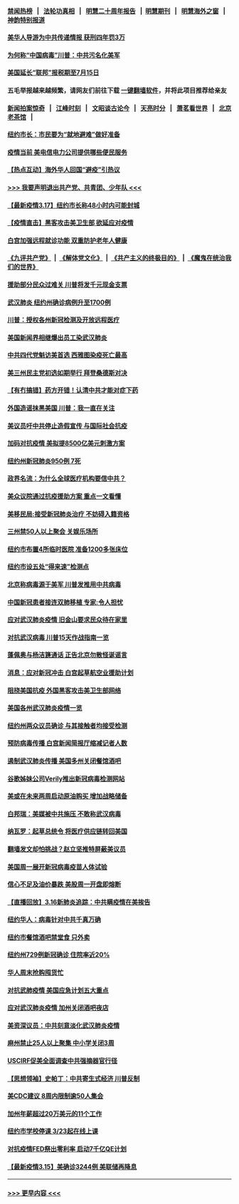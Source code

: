 #### [禁闻热榜](热点新闻.md?=0)  &nbsp;&nbsp;|&nbsp;&nbsp; [法轮功真相](https://github.com/gfw-breaker/truth/blob/master/README.md?=0) &nbsp;&nbsp;|&nbsp;&nbsp; [明慧二十周年报告](https://github.com/gfw-breaker/mh-reports/blob/master/README.md?=0) &nbsp;&nbsp;|&nbsp;&nbsp;[明慧期刊](https://github.com/gfw-breaker/mh-qikan) &nbsp;&nbsp;|&nbsp;&nbsp; [明慧海外之窗](https://github.com/gfw-breaker/mh-news/blob/master/README.md?=0) &nbsp;&nbsp;|&nbsp;&nbsp; [神韵特别报道](https://github.com/gfw-breaker/mh-news/blob/master/shenyun.md?=0)
#### [美华人导游为中共传递情报 获刑四年罚3万](../pages/nsc412/n11948108.md?t=03180802) 
#### [为何称“中国病毒”川普：中共污名化美军](../pages/nsc412/n11947947.md?t=03180802) 
#### [美国延长“联邦”报税期至7月15日](../pages/nsc412/n11947969.md?t=03180802) 
#### 五毛举报越来越频繁，请网友们前往下载 [一键翻墙软件](https://github.com/gfw-breaker/ssr-accounts)，并将此项目推荐给亲友
#### [新闻拍案惊奇](https://github.com/gfw-breaker/banned-news/blob/master/pages/link4.md) &nbsp;&nbsp;|&nbsp;&nbsp; [江峰时刻](https://github.com/gfw-breaker/banned-news/blob/master/pages/link4.md) &nbsp;&nbsp;|&nbsp;&nbsp; [文昭谈古论今](https://github.com/gfw-breaker/banned-news/blob/master/pages/link4.md) &nbsp;&nbsp;|&nbsp;&nbsp; [天亮时分](https://github.com/gfw-breaker/banned-news/blob/master/pages/link4.md) &nbsp;&nbsp;|&nbsp;&nbsp; [萧茗看世界](https://github.com/gfw-breaker/banned-news/blob/master/pages/link4.md) &nbsp;&nbsp;|&nbsp;&nbsp; [北京老茶馆](https://github.com/gfw-breaker/banned-news/blob/master/pages/link4.md) &nbsp;&nbsp;|&nbsp;&nbsp; 
#### [纽约市长：市民要为“就地避难”做好准备](../pages/nsc412/n11948062.md?t=03180802) 
#### [疫情当前 美电信电力公司提供哪些便民服务](../pages/nsc412/n11947887.md?t=03180802) 
#### [【热点互动】海外华人回国“避疫”引热议](../pages/nsc412/n11947713.md?t=03180802) 
#### [>>> 我要声明退出共产党、共青团、少年队 <<<](https://github.com/begood0513/goodnews/blob/master/quit/letter.md) 
#### [【最新疫情3.17】纽约市长称48小时内可能封城](../pages/nsc412/n11945621.md?t=03180802) 
#### [【疫情直击】黑客攻击美卫生部 欲延应对疫情](../pages/nsc412/n11947801.md?t=03180802) 
#### [白宫加强远程就诊功能 双重防护老年人健康](../pages/nsc412/n11947872.md?t=03180802) 
#### [《九评共产党》](https://github.com/begood0513/9ping.md/blob/master/README.md) &nbsp;|&nbsp; [《解体党文化》](../../../../jtdwh.md/blob/master/README.md)  &nbsp;|&nbsp; [《共产主义的终极目的》](../../../../gczydzjmd.md/blob/master/README.md) &nbsp;|&nbsp; [《魔鬼在统治我们的世界》](../../../../mgztzwmdsj.md/blob/master/README.md) 
#### [援助部分民众过难关 川普将发千元现金支票](../pages/nsc412/n11947860.md?t=03180802) 
#### [武汉肺炎 纽约州确诊病例升至1700例](../pages/nsc412/n11947811.md?t=03180802) 
#### [川普：授权各州新冠检测及开放远程医疗](../pages/nsc412/n11947761.md?t=03180802) 
#### [美国新闻界相继爆出员工染武汉肺炎](../pages/nsc412/n11947617.md?t=03180802) 
#### [中共四代党魁访美首选 西雅图染疫死亡最高](../pages/nsc412/n11947602.md?t=03180802) 
#### [美三州民主党初选如期举行 拜登桑德斯对决](../pages/nsc412/n11947538.md?t=03180802) 
#### [【有冇搞错】药方开错！认清中共才能对症下药](../pages/nsc412/n11947665.md?t=03180802) 
#### [外国造谣抹黑美国 川普：我一直在关注](../pages/nsc412/n11947559.md?t=03180802) 
#### [美议员吁中共停止造假宣传 与国际社会抗疫](../pages/nsc412/n11947378.md?t=03180802) 
#### [加码对抗疫情 美拟提8500亿美元刺激方案](../pages/nsc412/n11947394.md?t=03180802) 
#### [纽约州新冠肺炎950例 7死](../pages/nsc412/n11946095.md?t=03180802) 
#### [政界名流：为什么全球医疗机构要信中共？](../pages/nsc412/n11945479.md?t=03180802) 
#### [美众议院通过抗疫援助方案 重点一文看懂](../pages/nsc412/n11945750.md?t=03180802) 
#### [美移民局:接受新冠肺炎治疗 不妨碍入籍资格](../pages/nsc412/n11946121.md?t=03180802) 
#### [三州禁50人以上聚会  关娱乐场所](../pages/nsc412/n11946100.md?t=03180802) 
#### [纽约市布置4所临时医院 准备1200多张床位](../pages/nsc412/n11946092.md?t=03180802) 
#### [纽约市设五处“得来速”检测点](../pages/nsc412/n11946087.md?t=03180802) 
#### [北京称病毒源于美军 川普发推用中共病毒](../pages/nsc412/n11945945.md?t=03180802) 
#### [中国新冠患者接连双肺移植 专家:令人担忧](../pages/nsc412/n11945516.md?t=03180802) 
#### [应对武汉肺炎疫情 旧金山要求民众待在家里](../pages/nsc412/n11945757.md?t=03180802) 
#### [对抗武汉病毒 川普15天作战指南一览](../pages/nsc412/n11945503.md?t=03180802) 
#### [蓬佩奥与杨洁篪通话 正告北京勿散怪诞谣言](../pages/nsc412/n11945291.md?t=03180802) 
#### [消息：应对新冠冲击 白宫起草航空业援助计划](../pages/nsc412/n11945237.md?t=03180802) 
#### [阻挠美国抗疫 外国黑客攻击美卫生部网络](../pages/nsc412/n11945190.md?t=03180802) 
#### [美国各州武汉肺炎疫情一览](../pages/nsc412/n11944066.md?t=03180802) 
#### [纽约州两众议员确诊 与其接触者均接受检测](../pages/nsc412/n11944930.md?t=03180802) 
#### [预防病毒传播 白宫新闻简报厅缩减记者人数](../pages/nsc412/n11945023.md?t=03180802) 
#### [遏制武汉肺炎传播 美国多州关闭餐馆酒吧](../pages/nsc412/n11944857.md?t=03180802) 
#### [谷歌姊妹公司Verily推出新冠病毒检测网站](../pages/nsc412/n11945017.md?t=03180802) 
#### [美或在未来两周启动原油购买 增加战略储备](../pages/nsc412/n11944956.md?t=03180802) 
#### [白邦瑞：美媒被中共施压 不敢称武汉病毒](../pages/nsc412/n11944815.md?t=03180802) 
#### [纳瓦罗：起草总统令 将医疗供应链转回美国](../pages/nsc412/n11944808.md?t=03180802) 
#### [翻墙发文却怕挑战？赵立坚推特屏蔽美议员](../pages/nsc412/n11944758.md?t=03180802) 
#### [美国周一展开新冠病毒疫苗人体试验](../pages/nsc412/n11944761.md?t=03180802) 
#### [信心不足及油价暴跌 美股周一开盘即熔断](../pages/nsc412/n11944728.md?t=03180802) 
#### [【直播回放】3.16新肺炎追踪：中共瞒疫情在美挨告](../pages/nsc412/n11944429.md?t=03180802) 
#### [纽约华人：病毒针对中共千真万确](../pages/nsc412/n11942905.md?t=03180802) 
#### [纽约市餐馆酒吧禁堂食  只外卖](../pages/nsc412/n11943729.md?t=03180802) 
#### [纽约州729例新冠确诊  住院率近20%](../pages/nsc412/n11943724.md?t=03180802) 
#### [华人周末抢购囤货忙](../pages/nsc412/n11943687.md?t=03180802) 
#### [对抗武肺疫情 美国应急计划五大重点](../pages/nsc412/n11943193.md?t=03180802) 
#### [应对武汉肺炎疫情 加州关闭酒吧夜店](../pages/nsc412/n11943540.md?t=03180802) 
#### [美资深议员：中共刻意淡化武汉肺炎疫情](../pages/nsc412/n11943061.md?t=03180802) 
#### [麻州禁止25人以上聚集   中小学关闭3周](../pages/nsc412/n11943154.md?t=03180802) 
#### [USCIRF促美全面调查中共强摘器官行径](../pages/nsc412/n11942904.md?t=03180802) 
#### [【思想领袖】史帕丁：中共寄生式经济 川普反制](../pages/nsc412/n11805341.md?t=03180802) 
#### [美CDC建议 8周内限制逾50人集会](../pages/nsc412/n11942944.md?t=03180802) 
#### [加州年薪超过20万美元的11个工作](../pages/nsc412/n11919113.md?t=03180802) 
#### [纽约市学校停课   3/23起在线上课](../pages/nsc412/n11942804.md?t=03180802) 
#### [对抗疫情FED祭出零利率 启动7千亿QE计划](../pages/nsc412/n11942782.md?t=03180802) 
#### [【最新疫情3.15】美确诊3244例 美联储再降息](../pages/nsc412/n11940988.md?t=03180802) 

----
#### [ >>> 更早内容 <<< ](../indexes/nsc412-earlier.md)
